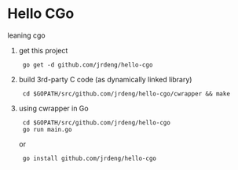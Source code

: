 # Hello CGo

leaning cgo

1. get this project

        go get -d github.com/jrdeng/hello-cgo

2. build 3rd-party C code (as dynamically linked library)

        cd $GOPATH/src/github.com/jrdeng/hello-cgo/cwrapper && make

3. using cwrapper in Go

        cd $GOPATH/src/github.com/jrdeng/hello-cgo
        go run main.go

    or

        go install github.com/jrdeng/hello-cgo


